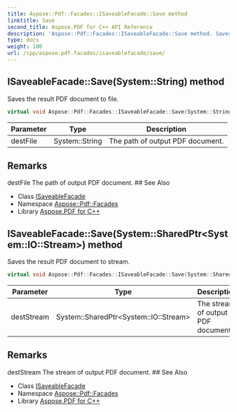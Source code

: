 ```yaml
---
title: Aspose::Pdf::Facades::ISaveableFacade::Save method
linktitle: Save
second_title: Aspose.PDF for C++ API Reference
description: 'Aspose::Pdf::Facades::ISaveableFacade::Save method. Saves the result PDF document to file in C++.'
type: docs
weight: 100
url: /cpp/aspose.pdf.facades/isaveablefacade/save/
---
```

## ISaveableFacade::Save(System::String) method


Saves the result PDF document to file.

```cpp
virtual void Aspose::Pdf::Facades::ISaveableFacade::Save(System::String destFile)=0
```


| Parameter | Type | Description |
| --- | --- | --- |
| destFile | System::String | The path of output PDF document. |
## Remarks


<parameterlist kind="param">
  <parameteritem>
    <parameternamelist>
      <parametername>destFile</parametername>
    </parameternamelist>
    <parameterdescription>
      <para>The path of output PDF document.</para>
    </parameterdescription>
  </parameteritem>
</parameterlist>
## See Also

* Class [ISaveableFacade](../)
* Namespace [Aspose::Pdf::Facades](../../)
* Library [Aspose.PDF for C++](../../../)
## ISaveableFacade::Save(System::SharedPtr\<System::IO::Stream\>) method


Saves the result PDF document to stream.

```cpp
virtual void Aspose::Pdf::Facades::ISaveableFacade::Save(System::SharedPtr<System::IO::Stream> destStream)=0
```


| Parameter | Type | Description |
| --- | --- | --- |
| destStream | System::SharedPtr\<System::IO::Stream\> | The stream of output PDF document. |
## Remarks


<parameterlist kind="param">
  <parameteritem>
    <parameternamelist>
      <parametername>destStream</parametername>
    </parameternamelist>
    <parameterdescription>
      <para>The stream of output PDF document.</para>
    </parameterdescription>
  </parameteritem>
</parameterlist>
## See Also

* Class [ISaveableFacade](../)
* Namespace [Aspose::Pdf::Facades](../../)
* Library [Aspose.PDF for C++](../../../)
